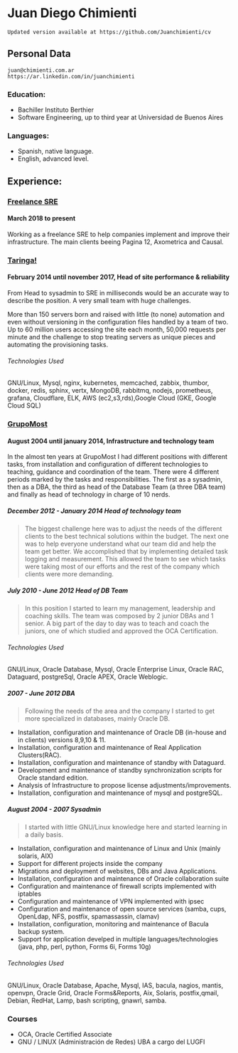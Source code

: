 # Juan Diego Chimienti

```
Updated version available at https://github.com/Juanchimienti/cv
```

## Personal Data

```
juan@chimienti.com.ar
https://ar.linkedin.com/in/juanchimienti
```

### Education:
 - Bachiller Instituto Berthier
 - Software Engineering, up to third year at Universidad de Buenos Aires

### Languages:
 - Spanish, native language.
 - English, advanced level.

## Experience:

### [Freelance SRE](https://github.com/Juanchimienti/cv)

#### March 2018 to present

Working as a freelance SRE to help companies implement and improve their
infrastructure.
The main clients beeing Pagina 12, Axometrica and Causal.

### [Taringa!](http://www.taringa.net)

#### February 2014 until november 2017, Head of site performance & reliability


From Head to sysadmin to SRE in milliseconds would be an
accurate way to describe the position. A very small team with huge challenges.

More than 150 servers born and raised with little (to none) automation and even
without versioning in the configuration files handled by a team of two.
Up to 60 million users accessing the site each month, 50,000 requests per minute
and the challenge to stop treating servers as unique pieces and automating
the provisioning tasks.


###### Technologies Used
GNU/Linux, Mysql, nginx, kubernetes, memcached, zabbix, thumbor, docker, redis,
sphinx, vertx, MongoDB, rabbitmq, nodejs, prometheus, grafana, Cloudflare, ELK,
AWS (ec2,s3,rds),Google Cloud (GKE, Google Cloud SQL)


### [GrupoMost](http://www.grupomost.com)


#### August 2004 until january 2014, Infrastructure and technology team
In the almost ten years at GrupoMost I had different positions with different
tasks, from installation and configuration of different technologies to
teaching, guidance and coordination of the team.
There were 4 different periods marked by the tasks and responsibilities. The
first as a sysadmin, then as a DBA, the third as head of the Database Team (a
three DBA team) and finally as head of technology in charge of 10 nerds.

##### December 2012 - January 2014 Head of technology team
> The biggest challenge here was to adjust the needs of the different clients
to the best technical solutions within the budget. The next one was to help
everyone understand what our team did and help the team get better.
We accomplished that by implementing detailed task logging and measurement.
This allowed the team to see which tasks were taking most of our efforts and
the rest of the company which clients were more demanding.


##### July 2010 - June 2012 Head of DB Team
> In this position I started to learn my management, leadership and coaching
skills. The team was composed by 2 junior DBAs and 1 senior. A big part of the
day to day was to teach and coach the juniors, one of which studied and approved
the OCA Certification.

###### Technologies Used
GNU/Linux, Oracle Database, Mysql, Oracle Enterprise Linux, Oracle RAC,
Dataguard, postgreSql, Oracle APEX, Oracle Weblogic.

##### 2007 - June 2012 DBA
> Following the needs of the area and the company I started to get more
specialized in databases, mainly Oracle DB.

- Installation, configuration and maintenance of Oracle DB (in-house and in
clients) versions 8,9,10 & 11.
- Installation, configuration and maintenance of Real Application Clusters(RAC).
- Installation, configuration and maintenance of standby with Dataguard.
- Development and maintenance of standby synchronization scripts for Oracle
standard edition.
- Analysis of Infrastructure to propose license adjustments/improvements.
- Installation, configuration and maintenance of mysql and postgreSQL.

##### August 2004 - 2007 Sysadmin
> I started with little GNU/Linux knowledge here and started learning in a daily
basis.

- Installation, configuration and maintenance of Linux and Unix (mainly solaris,
AIX)
- Support for different projects inside the company
- Migrations and deployment of websites, DBs and Java Applications.
- Installation, configuration and maintenance of Oracle collaboration suite
- Configuration and maintenance of firewall scripts implemented with iptables
- Configuration and maintenance of VPN implemented with ipsec
- Configuration and maintenance of open source services
(samba, cups, OpenLdap, NFS, postfix, spamassassin, clamav)
- Installation, configuration,  monitoring and maintenance of Bacula backup
system.
- Support for application develped in multiple languages/technologies (java,
php, perl, python, Forms 6i, Forms 10g)

###### Technologies Used
GNU/Linux, Oracle Database, Apache, Mysql, IAS, bacula, nagios, mantis,
openvpn, Oracle Grid, Oracle Forms&Reports, Aix, Solaris, postfix,qmail, Debian,
RedHat, Lamp, bash scripting, gnawrl, samba.


### Courses
 - OCA, Oracle Certified Associate
 - GNU / LINUX (Administración de Redes)  UBA a cargo del LUGFI


